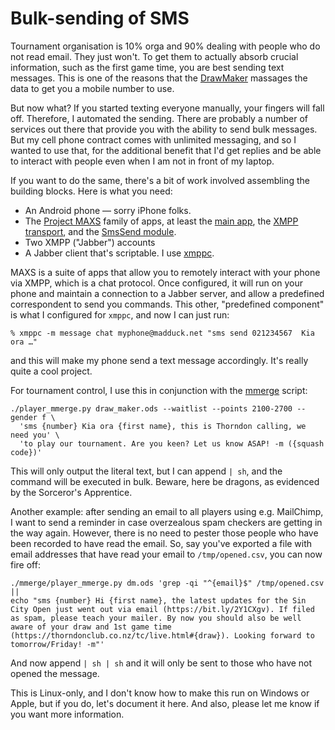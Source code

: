 # Bulk-sending of SMS

Tournament organisation is 10% orga and 90% dealing with people who do not read email. They just won't. To get them to actually absorb crucial information, such as the first game time, you are best sending text messages. This is one of the reasons that the [DrawMaker](https://github.com/madduck/tctools/tree/main/draw_maker) massages the data to get you a mobile number to use.

But now what? If you started texting everyone manually, your fingers will fall off. Therefore, I automated the sending. There are probably a number of services out there that provide you with the ability to send bulk messages. But my cell phone contract comes with unlimited messaging, and so I wanted to use that, for the additional benefit that I'd get replies and be able to interact with people even when I am not in front of my laptop.

If you want to do the same, there's a bit of work involved assembling the building blocks. Here is what you need:

* An Android phone — sorry iPhone folks.
* The [Project MAXS](http://projectmaxs.org/) family of apps, at least the [main app](https://f-droid.org/packages/org.projectmaxs.main/), the [XMPP transport](https://f-droid.org/packages/org.projectmaxs.transport.xmpp/), and the [SmsSend module](https://f-droid.org/packages/org.projectmaxs.module.smssend/).
* Two XMPP ("Jabber") accounts
* A Jabber client that's scriptable. I use [xmppc](https://codeberg.org/Anoxinon_e.V./xmppc).

MAXS is a suite of apps that allow you to remotely interact with your phone via XMPP, which is a chat protocol. Once configured, it will run on your phone and maintain a connection to a Jabber server, and allow a predefined correspondent to send you commands. This other, "predefined component" is what I configured for `xmppc`, and now I can just run:

```
% xmppc -m message chat myphone@madduck.net "sms send 021234567  Kia ora …"
```

and this will make my phone send a text message accordingly. It's really quite a cool project.

For tournament control, I use this in conjunction with the [mmerge](https://github.com/madduck/tctools/tree/main/mmerge) script:

```
./player_mmerge.py draw_maker.ods --waitlist --points 2100-2700 --gender f \
  'sms {number} Kia ora {first name}, this is Thorndon calling, we need you' \
  'to play our tournament. Are you keen? Let us know ASAP! -m ({squash code})'
```

This will only output the literal text, but I can append `| sh`, and the command will be executed in bulk. Beware, here be dragons, as evidenced by the Sorceror's Apprentice.

Another example: after sending an email to all players using e.g. MailChimp, I want to send a reminder in case overzealous spam checkers are getting in the way again. However, there is no need to pester those people who have been recorded to have read the email. So, say you've exported a file with email addresses that have read your email to `/tmp/opened.csv`, you can now fire off:

```
./mmerge/player_mmerge.py dm.ods 'grep -qi "^{email}$" /tmp/opened.csv ||
echo "sms {number} Hi {first name}, the latest updates for the Sin City Open just went out via email (https://bit.ly/2Y1CXgv). If filed as spam, please teach your mailer. By now you should also be well aware of your draw and 1st game time (https://thorndonclub.co.nz/tc/live.html#{draw}). Looking forward to tomorrow/Friday! -m"'
```

And now append `| sh | sh` and it will only be sent to those who have not opened the message.

This is Linux-only, and I don't know how to make this run on Windows or Apple, but if you do, let's document it here. And also, please let me know if you want more information.
